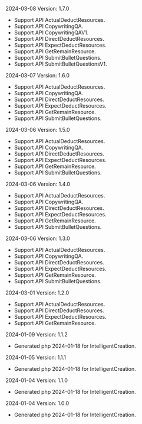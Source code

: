 2024-03-08 Version: 1.7.0
- Support API ActualDeductResources.
- Support API CopywritingQA.
- Support API CopywritingQAV1.
- Support API DirectDeductResources.
- Support API ExpectDeductResources.
- Support API GetRemainResource.
- Support API SubmitBulletQuestions.
- Support API SubmitBulletQuestionsV1.


2024-03-07 Version: 1.6.0
- Support API ActualDeductResources.
- Support API CopywritingQA.
- Support API DirectDeductResources.
- Support API ExpectDeductResources.
- Support API GetRemainResource.
- Support API SubmitBulletQuestions.


2024-03-06 Version: 1.5.0
- Support API ActualDeductResources.
- Support API CopywritingQA.
- Support API DirectDeductResources.
- Support API ExpectDeductResources.
- Support API GetRemainResource.
- Support API SubmitBulletQuestions.


2024-03-06 Version: 1.4.0
- Support API ActualDeductResources.
- Support API CopywritingQA.
- Support API DirectDeductResources.
- Support API ExpectDeductResources.
- Support API GetRemainResource.
- Support API SubmitBulletQuestions.


2024-03-06 Version: 1.3.0
- Support API ActualDeductResources.
- Support API CopywritingQA.
- Support API DirectDeductResources.
- Support API ExpectDeductResources.
- Support API GetRemainResource.
- Support API SubmitBulletQuestions.


2024-03-01 Version: 1.2.0
- Support API ActualDeductResources.
- Support API DirectDeductResources.
- Support API ExpectDeductResources.
- Support API GetRemainResource.


2024-01-09 Version: 1.1.2
- Generated php 2024-01-18 for IntelligentCreation.

2024-01-05 Version: 1.1.1
- Generated php 2024-01-18 for IntelligentCreation.

2024-01-04 Version: 1.1.0
- Generated php 2024-01-18 for IntelligentCreation.

2024-01-04 Version: 1.0.0
- Generated php 2024-01-18 for IntelligentCreation.

